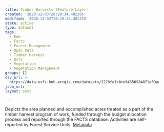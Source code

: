 ```yaml
---
title: Timber Harvests (Feature Layer)
created: '2020-12-03T20:29:34.482366'
modified: '2020-12-03T20:29:34.482378'
state: active
type: dataset
tags:
  - Edw
  - Facts
  - Forest Management
  - Open Data
  - Timber Harvest
  - Usfs
  - Vegetation
  - Vegetation Management
groups: []
csv_url: >-
  https://data-usfs.hub.arcgis.com/datasets/2228fa1c8ce94350984871e39acfeeaf_8.csv?outSR=%7B%22latestWkid%22%3A4269%2C%22wkid%22%3A4269%7D
json_url: ''
layout: post

---
```

Depicts the area planned and accomplished acres treated as a part of the timber harvest program of work, funded through the budget allocation process and reported through the FACTS database. Activities are self-reported by Forest Service Units. <a href='https://data.fs.usda.gov/geodata/edw/edw_resources/meta/S_USA.Activity_TimberHarvest.xml' rel='nofollow ugc' target='_blank'>Metadata</a>
